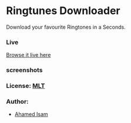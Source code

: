 # Ringtunes Downloader

Download your favourite Ringtones in a Seconds.

### Live
[Browse it live here](https://ahamedisam.github.io/ringtunes-downloader/)

### screenshots


### License: [MLT](/LICENSE)

### Author:


- [Ahamed Isam](https://instagram.com/ahd_isam4255)
